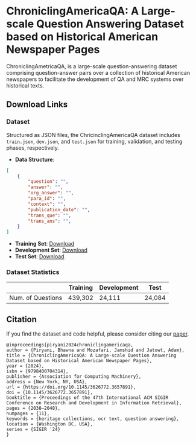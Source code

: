 # ChroniclingAmericaQA: A Large-scale Question Answering Dataset based on Historical American Newspaper Pages

ChroniclingAmetricaQA, is a large-scale question-answering dataset comprising question-answer pairs over a collection of historical American newspapers to facilitate the development of QA and MRC systems over historical texts. 

## Download Links

### Dataset

Structured as JSON files, the ChricinclingAmericaQA dataset includes `train.json`, `dev.json`, and `test.json` for training, validation, and testing phases, respectively.

- **Data Structure**: 
```json
[
    {
        "question": "",
        "answer": "",
        "org_answer": "",
        "para_id": "",
        "context": "",
        "publication_date": "",
        "trans_que": "",
        "trans_ans": "",
    }
]

```


- **Training Set**: [Download](https://huggingface.co/datasets/Bhawna/ChroniclingAmericaQA/resolve/main/train.json?download=true)
- **Development Set**: [Download](https://huggingface.co/datasets/Bhawna/ChroniclingAmericaQA/resolve/main/dev.json?download=true)
- **Test Set**: [Download](https://huggingface.co/datasets/Bhawna/ChroniclingAmericaQA/resolve/main/test.json?download=true)


### Dataset Statistics
|                   | Training  | Development | Test   |
| ----------------- | --------- | ----------- | ------ |
| Num. of Questions | 439,302   | 24,111      | 24,084 |

## Citation

If you find the dataset and code helpful, please consider citing our [paper](https://dl.acm.org/doi/10.1145/3626772.3657891).
```
@inproceedings{piryani2024chroniclingamericaqa,
author = {Piryani, Bhawna and Mozafari, Jamshid and Jatowt, Adam},
title = {ChroniclingAmericaQA: A Large-scale Question Answering Dataset based on Historical American Newspaper Pages},
year = {2024},
isbn = {9798400704314},
publisher = {Association for Computing Machinery},
address = {New York, NY, USA},
url = {https://doi.org/10.1145/3626772.3657891},
doi = {10.1145/3626772.3657891},
booktitle = {Proceedings of the 47th International ACM SIGIR Conference on Research and Development in Information Retrieval},
pages = {2038–2048},
numpages = {11},
keywords = {heritage collections, ocr text, question answering},
location = {Washington DC, USA},
series = {SIGIR '24}
}
```
